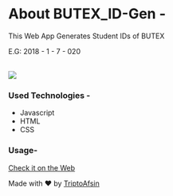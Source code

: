 # About BUTEX_ID-Gen - 

This Web App Generates Student IDs of BUTEX

E.G: 2018 - 1 - 7 - 020

<br>

<img src="https://i.imgur.com/mY0q9g4.png">

<br>
<h3>Used Technologies - </h3>
<ul>
<li>Javascript</li>
<li>HTML</li>
<li>CSS</li>
</ul>

<h3>Usage-</h3>

<a href=" https://triptoafsin.github.io/BUTEX_ID-Gen/">Check it on the Web</a>

<p>Made with ❤ by <a href="https://www.facebook.com/Tripto.Afsin">TriptoAfsin</a></p>




